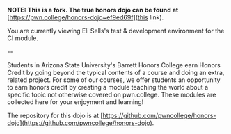 **NOTE: This is a fork. The true honors dojo can be found at** [https://pwn.college/honors-dojo~ef9ed69f](this link).

You are currently viewing Eli Sells's test & development environment for the CI module.

--

Students in Arizona State University's Barrett Honors College earn Honors Credit by going beyond the typical contents of a course and doing an extra, related project.
For some of our courses, we offer students an opportunity to earn honors credit by creating a module teaching the world about a specific topic not otherwise covered on pwn.college.
These modules are collected here for your enjoyment and learning!

The repository for this dojo is at [https://github.com/pwncollege/honors-dojo](https://github.com/pwncollege/honors-dojo).
